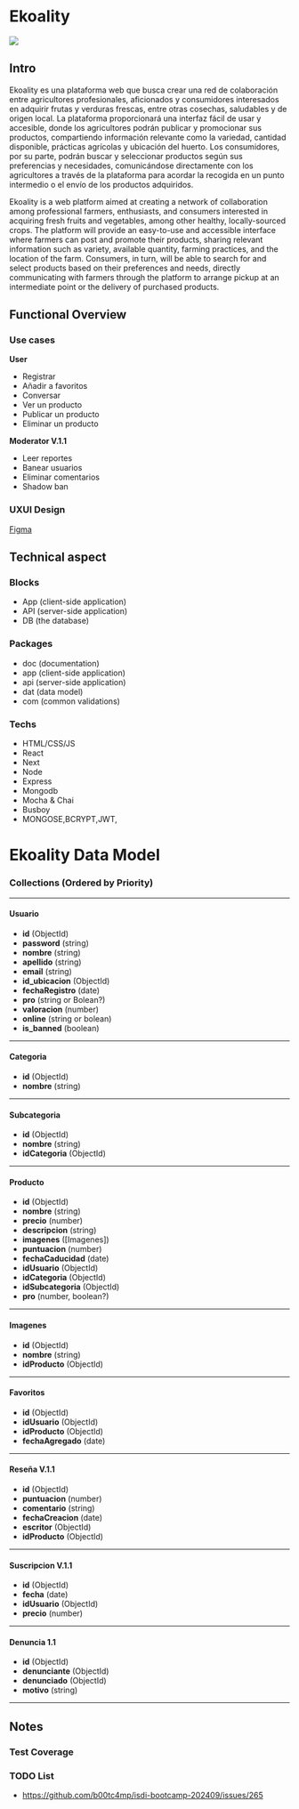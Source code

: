 # Ekoality
![](https://www.icegif.com/wp-content/uploads/2021/11/icegif-934.gif)
## Intro

Ekoality es una plataforma web que busca crear una red de colaboración entre agricultores profesionales, aficionados y consumidores interesados en adquirir frutas y verduras frescas, entre otras cosechas, saludables y de origen local. La plataforma proporcionará una interfaz fácil de usar y accesible, donde los agricultores podrán publicar y promocionar sus productos, compartiendo información relevante como la variedad, cantidad disponible, prácticas agrícolas y ubicación del huerto. Los consumidores, por su parte, podrán buscar y seleccionar productos según sus preferencias y necesidades, comunicándose directamente con los agricultores a través de la plataforma para acordar la recogida en un punto intermedio o el envío de los productos adquiridos.

Ekoality is a web platform aimed at creating a network of collaboration among professional farmers, enthusiasts, and consumers interested in acquiring fresh fruits and vegetables, among other healthy, locally-sourced crops. The platform will provide an easy-to-use and accessible interface where farmers can post and promote their products, sharing relevant information such as variety, available quantity, farming practices, and the location of the farm. Consumers, in turn, will be able to search for and select products based on their preferences and needs, directly communicating with farmers through the platform to arrange pickup at an intermediate point or the delivery of purchased products.

## Functional Overview

### Use cases

**User**
- Registrar
- Añadir a favoritos
- Conversar
- Ver un producto
- Publicar un producto
- Eliminar un producto

**Moderator V.1.1**
- Leer reportes
- Banear usuarios
- Eliminar comentarios
- Shadow ban


### UXUI Design

[Figma](https://www.figma.com/design/wW51XSdrGfWxncUpZcrrz1/Ekoality-V2?node-id=0-1&m=dev&t=DpSURbf7TGpnrSSH-1)

## Technical aspect

### Blocks

- App (client-side application)
- API (server-side application)
- DB (the database)

### Packages

- doc (documentation)
- app (client-side application)
- api (server-side application)
- dat (data model)
- com (common validations)

### Techs

- HTML/CSS/JS
- React
- Next
- Node
- Express
- Mongodb
- Mocha & Chai
- Busboy
- MONGOSE,BCRYPT,JWT,


# Ekoality Data Model

### Collections (Ordered by Priority)

---

#### Usuario
- **id** (ObjectId)  
- **password** (string)  
- **nombre** (string)  
- **apellido** (string)  
- **email** (string)  
- **id_ubicacion** (ObjectId)   
- **fechaRegistro** (date)  
- **pro** (string or Bolean?)  
- **valoracion** (number)  
- **online** (string or bolean)  
- **is_banned** (boolean)  

---

#### Categoria
- **id** (ObjectId)  
- **nombre** (string)  

---

#### Subcategoria
- **id** (ObjectId)  
- **nombre** (string)  
- **idCategoria** (ObjectId)  

---

#### Producto
- **id** (ObjectId)  
- **nombre** (string)  
- **precio** (number)  
- **descripcion** (string)  
- **imagenes** ([Imagenes])  
- **puntuacion** (number)  
- **fechaCaducidad** (date)  
- **idUsuario** (ObjectId)  
- **idCategoria** (ObjectId)  
- **idSubcategoria** (ObjectId)  
- **pro** (number, boolean?)  

---

#### Imagenes
- **id** (ObjectId)  
- **nombre** (string)  
- **idProducto** (ObjectId)  

---

#### Favoritos
- **id** (ObjectId)  
- **idUsuario** (ObjectId)  
- **idProducto** (ObjectId)  
- **fechaAgregado** (date)  

---

#### Reseña V.1.1
- **id** (ObjectId)  
- **puntuacion** (number)  
- **comentario** (string)  
- **fechaCreacion** (date)   
- **escritor** (ObjectId)  
- **idProducto** (ObjectId)  

---

#### Suscripcion V.1.1
- **id** (ObjectId)  
- **fecha** (date)  
- **idUsuario** (ObjectId)  
- **precio** (number)  

---

#### Denuncia 1.1
- **id** (ObjectId)  
- **denunciante** (ObjectId)  
- **denunciado** (ObjectId)  
- **motivo** (string)  

---

## Notes


### Test Coverage




### TODO List
- https://github.com/b00tc4mp/isdi-bootcamp-202409/issues/265